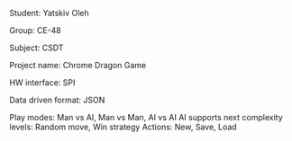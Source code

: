 Student: Yatskiv Oleh

Group: CE-48

Subject: CSDT


Project name: Chrome Dragon Game

HW interface: SPI

Data driven format: JSON

Play modes: Man vs AI, Man vs Man, AI vs AI
AI supports next complexity levels: Random move, Win strategy
Actions: New, Save, Load
